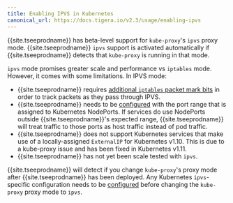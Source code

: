 ```yaml
---
title: Enabling IPVS in Kubernetes
canonical_url: https://docs.tigera.io/v2.3/usage/enabling-ipvs
---
```


{{site.tseeprodname}} has beta-level support for `kube-proxy`'s `ipvs` proxy mode.
{{site.tseeprodname}} `ipvs` support is activated automatically if {{site.tseeprodname}}
detects that `kube-proxy` is running in that mode.

`ipvs` mode promises greater scale and performance vs `iptables` mode.
However, it comes with some limitations.  In IPVS mode:

- {{site.tseeprodname}} requires [additional `iptables` packet mark bits](../reference/felix/configuration#ipvs-bits)
  in order to track packets as they pass through IPVS.
- {{site.tseeprodname}} needs to be [configured](../reference/felix/configuration#ipvs-portranges)
  with the port range that is assigned to Kubernetes NodePorts.  If services
  do use NodePorts outside {{site.tseeprodname}}'s expected range,
  {{site.tseeprodname}} will treat traffic to those ports as host traffic instead
  of pod traffic.
- {{site.tseeprodname}} does not support Kubernetes services that make use of a
  locally-assigned `ExternalIP` for Kubernetes v1.10. This is due to a kube-proxy issue
  and has been fixed in Kubernetes v1.11.
- {{site.tseeprodname}} has not yet been scale tested with `ipvs`.

 {{site.tseeprodname}} will detect if you change `kube-proxy`'s proxy mode after
 {{site.tseeprodname}} has been deployed. Any Kubernetes `ipvs`-specific configuration
 needs to be [configured](../reference/felix/configuration#ipvs-portranges)
 before changing the `kube-proxy` proxy mode to `ipvs`.
